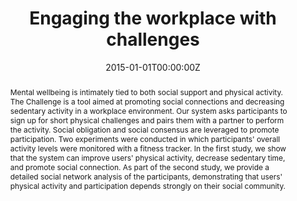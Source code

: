 ---
title: "Engaging the workplace with challenges"
authors:
- admin
- N. Farve
date: "2015-01-01T00:00:00Z"
doi: ""

author_notes:
- ""
- ""

# Schedule page publish date (NOT publication's date).
publishDate: "2015-01-01T00:00:00Z"

# Publication type.
# Legend: 0 = Uncategorized; 1 = Conference paper; 2 = Journal article;
# 3 = Preprint / Working Paper; 4 = Report; 5 = Book; 6 = Book section;
# 7 = Thesis; 8 = Patent
publication_types: ["1"]

# Publication name and optional abbreviated publication name.
publication: In *International Conference on Persuasive Technologies* 
publication_short: In *International Conference on Persuasive Technologies* 

abstract: "Mental wellbeing is intimately tied to both social support and physical activity. The Challenge is a tool aimed at promoting social connections and decreasing sedentary activity in a workplace environment. Our system asks participants to sign up for short physical challenges and pairs them with a partner to perform the activity. Social obligation and social consensus are leveraged to promote participation. Two experiments were conducted in which participants' overall activity levels were monitored with a fitness tracker. In the first study, we show that the system can improve users' physical activity, decrease sedentary time, and promote social connection. As part of the second study, we provide a detailed social network analysis of the participants, demonstrating that users' physical activity and participation depends strongly on their social community."

# Summary. An optional shortened abstract.
summary: The Challenge is a tool aimed at promoting social connections and decreasing sedentary activity in a workplace environment. Participants are paired with a partner to complete short physical challenges, leveraging social obligation and social consensus to drive behavior change.

tags:
- Behavior Change
- Wellbeing
- Affective Computing
featured: false

links:
- name: Extended paper
  url: https://drive.google.com/file/d/15Pimm1FwwxSPPX04KTr84ilVHJvVExPd/view?usp=sharing
url_pdf: https://drive.google.com/file/d/168_D8T70JbQsrhTU0_6ZuFUyD14NbY1-/view?usp=sharing
url_code: ''
url_dataset: ''
url_poster: ''
url_project: ''
url_slides: ''
url_source: ''
url_video: https://www.youtube.com/watch?v=coyW2yzQhFg

# Featured image
# To use, add an image named `featured.jpg/png` to your page's folder. 
image:
  caption: ''
  focal_point: Center
  preview_only: false

# Associated Projects (optional).
#   Associate this publication with one or more of your projects.
#   Simply enter your project's folder or file name without extension.
#   E.g. `internal-project` references `content/project/internal-project/index.md`.
#   Otherwise, set `projects: []`.
projects: []

# Slides (optional).
#   Associate this publication with Markdown slides.
#   Simply enter your slide deck's filename without extension.
#   E.g. `slides: "example"` references `content/slides/example/index.md`.
#   Otherwise, set `slides: ""`.
slides: ""
---